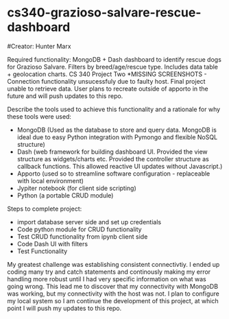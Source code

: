 # cs340-grazioso-salvare-rescue-dashboard

#Creator: Hunter Marx

Required functionality:
MongoDB + Dash dashboard to identify rescue dogs for Grazioso Salvare. Filters by breed/age/rescue type. Includes data table + geolocation charts. CS 340 Project Two
*MISSING SCREENSHOTS - Connection functionality unsucessfuly due to faulty host. Final project unable to retrieve data. User plans to recreate outside of apporto in the future and will push updates to this repo.

Describe the tools used to achieve this functionality and a rationale for why these tools were used:
- MongoDB (Used as the database to store and query data. MongoDB is ideal due to easy Python integration with Pymongo and flexible NoSQL structure)
- Dash (web framework for building dashboard UI. Provided the view structure as widgets/charts etc. Provided the controller structure as callback functions. This allowed reactive UI updates without Javascript.)
- Apporto (used so to streamline software configuration - replaceable with local environment)
- Jypiter notebook (for client side scripting)
- Python (a portable CRUD module)

Steps to complete project:
- import database server side and set up credentials
- Code python module for CRUD functionality
- Test CRUD functionality from ipynb client side
- Code Dash UI with filters
- Test Functionality

My greatest challenge was establishing consistent connectivtiy. I ended up coding many try and catch statements and continously making my error handling more robust until I had very specific information on what was going wrong. This lead me to discover that my connectivity with MongoDB was working, but my connectivity with the host was not. I plan to configure my local system so I am continue the development of this project, at which point I will push my updates to this repo.
